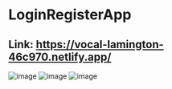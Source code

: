 # LoginRegisterApp
## Link: https://vocal-lamington-46c970.netlify.app/

![image](https://github.com/gabrielacastroh/LoginRegisterApp/assets/38534250/3aa24274-7352-4bd9-bc3e-86af60bed76b)
![image](https://github.com/gabrielacastroh/LoginRegisterApp/assets/38534250/52a1f7d9-2fe1-4d2a-b78f-dbc609a6913b)
![image](https://github.com/gabrielacastroh/LoginRegisterApp/assets/38534250/17a0fd2d-743a-403c-bbbd-b7c71b8ea781)

